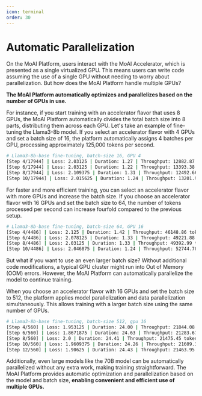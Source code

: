 ```yaml
---
icon: terminal
order: 30
---
```


# Automatic Parallelization

On the MoAI Platform, users interact with the MoAI Accelerator, which is presented as a single virtualized GPU. This means users can write code assuming the use of a single GPU without needing to worry about parallelization. But how does the MoAI Platform handle multiple GPUs?

**The MoAI Platform automatically optimizes and parallelizes based on the number of GPUs in use.**

For instance, if you start training with an accelerator flavor that uses 8 GPUs, the MoAI Platform automatically divides the total batch size into 8 parts, distributing them across each GPU. Let's take an example of fine-tuning the Llama3-8b model. If you select an accelerator flavor with 4 GPUs and set a batch size of 16, the platform automatically assigns 4 batches per GPU, processing approximately 125,000 tokens per second.

```bash
# Llama3-8b-base fine-tuning, batch-size 16, GPU 4
[Step 4/17944] | Loss: 2.03125 | Duration: 1.27 | Throughput: 12882.87 tokens/sec
[Step 6/17944] | Loss: 2.03125 | Duration: 1.22 | Throughput: 13393.38 tokens/sec
[Step 8/17944] | Loss: 2.109375 | Duration: 1.31 | Throughput: 12492.66 tokens/sec
[Step 10/17944] | Loss: 2.015625 | Duration: 1.24 | Throughput: 13201.98 tokens/sec
```

For faster and more efficient training, you can select an accelerator flavor with more GPUs and increase the batch size. If you choose an accelerator flavor with 16 GPUs and set the batch size to 64, the number of tokens processed per second can increase fourfold compared to the previous setup.


```bash
# Llama3-8b-base fine-tuning, batch-size 64, GPU 16
[Step 4/4486] | Loss: 2.125 | Duration: 1.42 | Throughput: 46148.86 tokens/sec
[Step 6/4486] | Loss: 2.078125 | Duration: 1.33 | Throughput: 49221.88 tokens/sec
[Step 8/4486] | Loss: 2.03125 | Duration: 1.33 | Throughput: 49392.99 tokens/sec
[Step 10/4486] | Loss: 2.046875 | Duration: 1.24 | Throughput: 52744.78 tokens/sec
```


But what if you want to use an even larger batch size? Without additional code modifications, a typical GPU cluster might run into Out of Memory (OOM) errors. However, the MoAI Platform can automatically parallelize the model to continue training.

When you choose an accelerator flavor with 16 GPUs and set the batch size to 512, the platform applies model parallelization and data parallelization simultaneously. This allows training with a larger batch size using the same number of GPUs.

```bash
# Llama3-8b-base fine-tuning, batch-size 512, gpu 16
[Step 4/560] | Loss: 1.953125 | Duration: 24.00 | Throughput: 21844.08 tokens/sec
[Step 6/560] | Loss: 1.8671875 | Duration: 24.63 | Throughput: 21283.67 tokens/sec
[Step 8/560] | Loss: 2.0 | Duration: 24.41 | Throughput: 21475.45 tokens/sec
[Step 10/560] | Loss: 1.9609375 | Duration: 24.26 | Throughput: 21609.36 tokens/sec
[Step 12/560] | Loss: 1.90625 | Duration: 24.43 | Throughput: 21463.95 tokens/sec
```


Additionally, even large models like the 70B model can be automatically parallelized without any extra work, making training straightforward. The MoAI Platform provides automatic optimization and parallelization based on the model and batch size, **enabling convenient and efficient use of multiple GPUs.**
